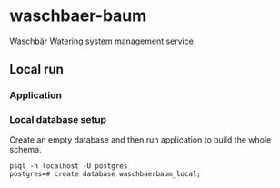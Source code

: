 # waschbaer-baum
Waschbär Watering system management service


## Local run

### Application



### Local database setup

Create an empty database and then run application to build the whole schema.

```postgresql
psql -h localhost -U postgres
postgres=# create database waschbaerbaum_local;
```


